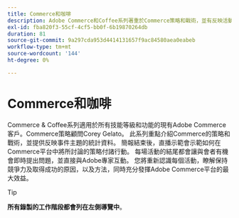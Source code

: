 ```yaml
---
title: Commerce和咖啡
description: Adobe Commerce和Coffee系列著重於Commerce策略和戰術，並有反映活動主題的統計資料支援。
exl-id: fba820f3-55cf-4cf5-bb0f-6b19870264db
duration: 81
source-git-commit: 9a297cda953d4414131657f9ac84580aea0eabeb
workflow-type: tm+mt
source-wordcount: '144'
ht-degree: 0%

---
```


# Commerce和咖啡

Commerce &amp; Coffee系列適用於所有技能等級和功能的現有Adobe Commerce客戶。Commerce策略顧問Corey Gelato。 此系列重點介紹Commerce的策略和戰術，並提供反映事件主題的統計資料。 簡報結束後，直播示範會示範如何在Commerce平台中將所討論的策略付諸行動。 每場活動的結尾都會讓與會者有機會即時提出問題，並直接與Adobe專家互動。 您將重新認識每個活動，瞭解保持競爭力及取得成功的原因，以及方法，同時充分發揮Adobe Commerce平台的最大效益。

<!--
## What's New

<table>
<tr>
  <td>
    <a href="https://experienceleague.adobe.com/docs/events/apac-commerce-recordings/2022/analysis-tool.html">
      <img alt="Adobe Commerce Site Wide Analysis Tool" src="./assets/analysis-tool.png" />
    </a>
     <div>
      <a href="https://experienceleague.adobe.com/docs/events/apac-commerce-recordings/2022/analysis-tool.html">
        <strong>Adobe Commerce Site Wide Analysis Tool</strong>
      </a>
    </div>
    <p>
    <em>This webinar is ideal for merchants who want to get real-time access to all system insights, proactive steps to resolve any Adobe Commerce site problems and monitor overall site health.</em>
    <p>
  </td>
  <td>
    <a href="https://experienceleague.adobe.com/docs/events/apac-commerce-recordings/2022/new-relic.html">
      <img alt="New Relic Masterclass" src="./assets/new-relic.png" />
    </a>
     <div>
      <a href="https://experienceleague.adobe.com/docs/events/apac-commerce-recordings/2022/new-relic.html">
        <strong>New Relic Masterclass</strong>
      </a>
    </div>
    <p>
    <em>Join this webinar to learn how to take control of your infrastructure with New Relic. Approach your next campaign with absolute confidence by accessing and understanding your infrastructure data.</em>
    <p>
  </td>  
  <td>
    <a href="https://experienceleague.adobe.com/docs/events/apac-commerce-recordings/2022/upgrade.html">
      <img alt="Benefits of upgrading to Adobe Commerce 2.4.4" src="./assets/upgrade.png" />
    </a>
     <div>
      <a href="https://experienceleague.adobe.com/docs/events/apac-commerce-recordings/2022/upgrade.html">
        <strong>Benefits of upgrading to Adobe Commerce 2.4.4</strong>
      </a>
    </div>
    <p>
    <em>The latest Adobe Commerce release marks a step forward in commerce capabilities, security and performance. Join this webinar to find out how to plan and execute a smooth upgrade to take advantage of the latest improvements.</em>
    <p>
  </td>
</tr>
</table>
-->

>[!TIP]
>
>**所有錄製的工作階段都會列在左側導覽中**。
